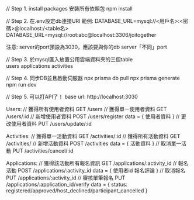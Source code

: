// Step 1. install packages 安裝所有依賴包
npm install

// Step 2. 在.env設定db連接URl
範例:
DATABASE_URL=mysql://<用戶名>:<密碼>@localhost:<port>/<table名>
DATABASE_URL=mysql://root:abc@localhost:3306/joitogether

注意:
server的port預設為3030，應該要與你的db server「不同」port

// Step 3. 於mysql匯入放置公用雲端資料夾的三個table  
users
applications
activities

// Step 4. 同步DB並且啟動伺服器 
npx prisma db pull
npx prisma generate
npm run dev

// Step 5. 可以打API了！
base url: http://localhost:3030  






Users:
// 獲得所有使用者資料
GET /users
// 獲得單一使用者資料
GET  /users/:id
// 新增使用者資料
POST /users/register
data = {
  使用者資料
}
// 更改使用者資料
PUT /users/update/:id


Activities:
// 獲得單一活動資料
GET /activities/:id
// 獲得所有活動資料
GET /activities/
// 新增活動資料
POST /activities
data = {
  活動資料
}
// 取消單一活動
PUT /activities/cancel/:id


Applications:
// 獲得該活動所有報名資訊
GET /applications/:activity_id
// 報名活動
POST /applications/:activity_id
data = {
  使用者id
  報名評論
}
// 取消報名
PUT /applications/:activity_id
// 審核單筆報名
PUT /applications/:application_id/verify
data = {
  status: registered/approved/host_declined/participant_cancelled
}
